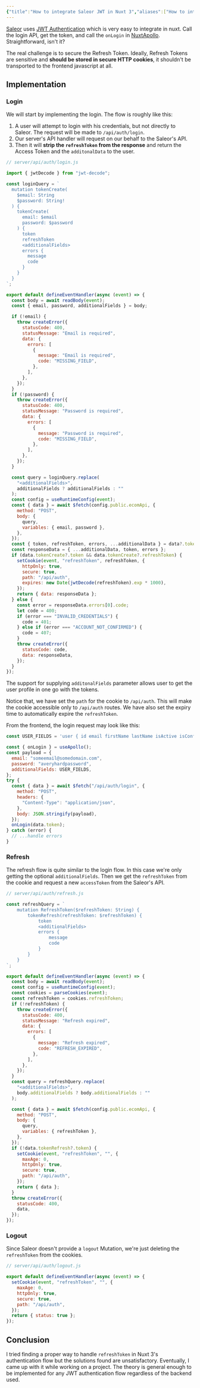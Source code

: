 ```yaml
---
{"title":"How to integrate Saleor JWT in Nuxt 3","aliases":["How to integrate Saleor JWT in Nuxt 3"],"created":"2024-04-29T10:26:43+06:00","updated":"2025-06-21T22:37:33+06:00","dg-publish":true,"dg-note-icon":"chest","tags":["technical","how-to","nuxt3","nuxt","apollo","graphql","saleor","jwt","django"],"dg-path":"Writings/Technical/HowTos/How to integrate Saleor JWT in Nuxt 3.md","permalink":"/writings/technical/how-tos/how-to-integrate-saleor-jwt-in-nuxt-3/","dgPassFrontmatter":true,"noteIcon":"chest"}
---
```


[Saleor](https://saleor.io) uses [JWT Authentication](https://docs.saleor.io/docs/3.x/api-usage/authentication) which is very easy to integrate in nuxt. Call the login API, get the token, and call the `onLogin` in [NuxtApollo](https://apollo.nuxtjs.org/recipes/authentication). Straightforward, isn't it?

The real challenge is to secure the Refresh Token. Ideally, Refresh Tokens are sensitive and **should be stored in secure HTTP cookies**, it shouldn't be transported to the frontend javascript at all.

## Implementation
### Login
We will start by implementing the login. The flow is roughly like this:
<style> .container {font-family: sans-serif; text-align: center;} .button-wrapper button {z-index: 1;height: 40px; width: 100px; margin: 10px;padding: 5px;} .excalidraw .App-menu_top .buttonList { display: flex;} .excalidraw-wrapper { height: 800px; margin: 50px; position: relative;} :root[dir="ltr"] .excalidraw .layer-ui__wrapper .zen-mode-transition.App-menu_bottom--transition-left {transform: none;} </style><script src="https://cdn.jsdelivr.net/npm/react@17/umd/react.production.min.js"></script><script src="https://cdn.jsdelivr.net/npm/react-dom@17/umd/react-dom.production.min.js"></script><script type="text/javascript" src="https://cdn.jsdelivr.net/npm/@excalidraw/excalidraw@0/dist/excalidraw.production.min.js"></script><div id="JWTexcalidraw.md1"></div><script>(function(){const InitialData={"type":"excalidraw","version":2,"source":"https://github.com/zsviczian/obsidian-excalidraw-plugin/releases/tag/2.12.4","elements":[{"points":[[0,0],[-246.8663013317563,0],[-214.26229605984966,-95.96585212589889],[32.39673071212181,-95.96585212589889],[32.39673071212181,-95.3557651262226],[0,0]],"lastCommittedPoint":null,"startBinding":null,"endBinding":null,"startArrowhead":null,"endArrowhead":null,"id":"EWQyvjlZ","type":"line","x":-331.7817471194495,"y":-248.09325543978042,"width":279.26303204387807,"height":95.96585212589889,"angle":0,"strokeColor":"#1e1e1e","backgroundColor":"transparent","fillStyle":"solid","strokeWidth":2,"strokeStyle":"solid","roughness":1,"opacity":100,"roundness":null,"seed":72886,"version":153,"versionNonce":555612512,"updated":1750499247728,"isDeleted":false,"groupIds":["c5tkAwXrUB-z5KVo-YDf4","Af92TvYlAsF_3LKwIczPH"],"boundElements":[],"link":null,"locked":false,"polygon":true,"index":"aJ","frameId":null},{"id":"0Yy49nL9","type":"text","x":-550.0714490042635,"y":-324.7966930794077,"width":222.11895751953125,"height":56.90039062500003,"angle":0,"strokeColor":"#1e1e1e","backgroundColor":"transparent","fillStyle":"solid","strokeWidth":2,"strokeStyle":"solid","roughness":1,"opacity":100,"groupIds":["c5tkAwXrUB-z5KVo-YDf4","Af92TvYlAsF_3LKwIczPH"],"frameId":null,"index":"aK","roundness":null,"seed":124554400,"version":226,"versionNonce":836226400,"isDeleted":false,"boundElements":[{"id":"J97aAJtY7gZDjpYJCYZ7l","type":"arrow"}],"updated":1750499247728,"link":null,"locked":false,"text":"Request login with credentials\n(and optionally\nadditional data query)","rawText":"Request login with credentials\n(and optionally\nadditional data query)","fontSize":15.17343750000001,"fontFamily":5,"textAlign":"center","verticalAlign":"top","containerId":null,"originalText":"Request login with credentials\n(and optionally\nadditional data query)","autoResize":true,"lineHeight":1.25},{"id":"CRNB1Cna2t0uOqnIwnB9U","type":"rectangle","x":-234.82962823783237,"y":-330.2835189414356,"width":234.53125,"height":71.0703125,"angle":0,"strokeColor":"#1e1e1e","backgroundColor":"transparent","fillStyle":"solid","strokeWidth":2,"strokeStyle":"solid","roughness":1,"opacity":100,"groupIds":["Z696HB3AL0qTWor_ZMl_g","Af92TvYlAsF_3LKwIczPH"],"frameId":null,"index":"aL","roundness":{"type":3},"seed":91720032,"version":157,"versionNonce":1468790112,"isDeleted":false,"boundElements":[{"id":"2Jmp1vAS9AP6FQxYMZbhR","type":"arrow"}],"updated":1750499247728,"link":null,"locked":false},{"id":"sW80Xn2m","type":"text","x":-220.23994470511752,"y":-312.2483626914356,"width":205.3518829345703,"height":35,"angle":0,"strokeColor":"#1e1e1e","backgroundColor":"transparent","fillStyle":"solid","strokeWidth":2,"strokeStyle":"solid","roughness":1,"opacity":100,"groupIds":["Z696HB3AL0qTWor_ZMl_g","Af92TvYlAsF_3LKwIczPH"],"frameId":null,"index":"aM","roundness":null,"seed":964042912,"version":105,"versionNonce":1817582944,"isDeleted":false,"boundElements":[{"id":"J97aAJtY7gZDjpYJCYZ7l","type":"arrow"},{"id":"3_0qKUisiyvO0oB_bNcYP","type":"arrow"}],"updated":1750499247728,"link":null,"locked":false,"text":"/api/auth/login","rawText":"/api/auth/login","fontSize":28,"fontFamily":5,"textAlign":"center","verticalAlign":"top","containerId":null,"originalText":"/api/auth/login","autoResize":true,"lineHeight":1.25},{"id":"J97aAJtY7gZDjpYJCYZ7l","type":"arrow","x":-316.20462823783237,"y":-297.1194564414356,"width":88.015625,"height":0.4453125,"angle":0,"strokeColor":"#1e1e1e","backgroundColor":"transparent","fillStyle":"solid","strokeWidth":2,"strokeStyle":"solid","roughness":1,"opacity":100,"groupIds":["Af92TvYlAsF_3LKwIczPH"],"frameId":null,"index":"aN","roundness":{"type":2},"seed":1095156064,"version":165,"versionNonce":836833632,"isDeleted":false,"boundElements":[],"updated":1750499307382,"link":null,"locked":false,"points":[[0,0],[88.015625,-0.4453125]],"lastCommittedPoint":null,"startBinding":{"elementId":"0Yy49nL9","focus":-0.005226043793011446,"gap":11.747863246899897},"endBinding":{"elementId":"sW80Xn2m","focus":0.1873588534517885,"gap":7.949058532714844},"startArrowhead":null,"endArrowhead":"arrow","elbowed":false},{"id":"nGrwSy6rYp-eExYTVpavc","type":"rectangle","x":-193.98587823783237,"y":-141.9514876914356,"width":143.77734375,"height":134.29296875,"angle":0,"strokeColor":"#1e1e1e","backgroundColor":"#b2f2bb","fillStyle":"solid","strokeWidth":2,"strokeStyle":"solid","roughness":1,"opacity":100,"groupIds":["os4FpGmg9pidJKYs_j2Ob","Af92TvYlAsF_3LKwIczPH"],"frameId":null,"index":"aO","roundness":{"type":3},"seed":117031072,"version":277,"versionNonce":221015392,"isDeleted":false,"boundElements":[{"id":"dWM9QPkMYY3gmdkLIaU_M","type":"arrow"},{"id":"2Jmp1vAS9AP6FQxYMZbhR","type":"arrow"}],"updated":1750499247728,"link":null,"locked":false},{"id":"7jB3vdKe","type":"text","x":-163.70518518363315,"y":-92.3050033164356,"width":83.21595764160156,"height":35,"angle":0,"strokeColor":"#1e1e1e","backgroundColor":"#b2f2bb","fillStyle":"solid","strokeWidth":2,"strokeStyle":"solid","roughness":1,"opacity":100,"groupIds":["os4FpGmg9pidJKYs_j2Ob","Af92TvYlAsF_3LKwIczPH"],"frameId":null,"index":"aP","roundness":null,"seed":736720032,"version":197,"versionNonce":1765730656,"isDeleted":false,"boundElements":[],"updated":1750499247728,"link":null,"locked":false,"text":"Saleor","rawText":"Saleor","fontSize":28,"fontFamily":5,"textAlign":"center","verticalAlign":"top","containerId":null,"originalText":"Saleor","autoResize":true,"lineHeight":1.25},{"id":"dWM9QPkMYY3gmdkLIaU_M","type":"arrow","x":-118.00540948783237,"y":-259.5335189414356,"width":0.7810092504419828,"height":113.26953125,"angle":0,"strokeColor":"#1e1e1e","backgroundColor":"#b2f2bb","fillStyle":"solid","strokeWidth":2,"strokeStyle":"solid","roughness":1,"opacity":100,"groupIds":["Af92TvYlAsF_3LKwIczPH"],"frameId":null,"index":"aQ","roundness":{"type":2},"seed":1747043488,"version":452,"versionNonce":1786242400,"isDeleted":false,"boundElements":[{"type":"text","id":"4XAR1iIR"}],"updated":1750499307382,"link":null,"locked":false,"points":[[0,0],[-0.46875,52.4453125],[0.31225925044198277,113.26953125]],"lastCommittedPoint":null,"startBinding":null,"endBinding":{"elementId":"nGrwSy6rYp-eExYTVpavc","focus":0.07314855431066761,"gap":4.3125},"startArrowhead":null,"endArrowhead":"arrow","elbowed":false},{"id":"4XAR1iIR","type":"text","x":-195.2260973540433,"y":-227.0882064414356,"width":153.50387573242188,"height":40,"angle":0,"strokeColor":"#1e1e1e","backgroundColor":"#b2f2bb","fillStyle":"solid","strokeWidth":2,"strokeStyle":"solid","roughness":1,"opacity":100,"groupIds":["Af92TvYlAsF_3LKwIczPH"],"frameId":null,"index":"aR","roundness":null,"seed":1654302048,"version":75,"versionNonce":1021055328,"isDeleted":false,"boundElements":[],"updated":1750499247728,"link":null,"locked":false,"text":"Request for tokens\nand additional data","rawText":"Request for tokens and additional data","fontSize":16,"fontFamily":5,"textAlign":"center","verticalAlign":"middle","containerId":"dWM9QPkMYY3gmdkLIaU_M","originalText":"Request for tokens and additional data","autoResize":true,"lineHeight":1.25},{"id":"2Jmp1vAS9AP6FQxYMZbhR","type":"arrow","x":-192.46634698783237,"y":-80.2678939414356,"width":73.1171875,"height":177.4453125,"angle":0,"strokeColor":"#1e1e1e","backgroundColor":"#b2f2bb","fillStyle":"solid","strokeWidth":2,"strokeStyle":"solid","roughness":1,"opacity":100,"groupIds":["Af92TvYlAsF_3LKwIczPH"],"frameId":null,"index":"aS","roundness":{"type":2},"seed":711299232,"version":418,"versionNonce":1225133408,"isDeleted":false,"boundElements":[{"type":"text","id":"BIB1cajy"}],"updated":1750499307383,"link":null,"locked":false,"points":[[0,0],[-73.1171875,-84.21875],[-24,-177.4453125]],"lastCommittedPoint":null,"startBinding":{"elementId":"nGrwSy6rYp-eExYTVpavc","focus":-0.5041045275110102,"gap":1.51953125},"endBinding":{"elementId":"CRNB1Cna2t0uOqnIwnB9U","focus":0.5838036321755221,"gap":1.5},"startArrowhead":null,"endArrowhead":"arrow","elbowed":false},{"id":"BIB1cajy","type":"text","x":-291.91951776419955,"y":-174.4866439414356,"width":52.671966552734375,"height":20,"angle":0,"strokeColor":"#1e1e1e","backgroundColor":"#b2f2bb","fillStyle":"solid","strokeWidth":2,"strokeStyle":"solid","roughness":1,"opacity":100,"groupIds":["Af92TvYlAsF_3LKwIczPH"],"frameId":null,"index":"aT","roundness":null,"seed":2033743008,"version":48,"versionNonce":1498364256,"isDeleted":false,"boundElements":[],"updated":1750499247728,"link":null,"locked":false,"text":"tokens","rawText":"tokens","fontSize":16,"fontFamily":5,"textAlign":"center","verticalAlign":"middle","containerId":"2Jmp1vAS9AP6FQxYMZbhR","originalText":"tokens","autoResize":true,"lineHeight":1.25},{"id":"F0t6NbDm-xnPvCefJGQhC","type":"rectangle","x":-539.9390032378324,"y":-170.3653060508106,"width":153.91015625,"height":56.60546875,"angle":0,"strokeColor":"#1e1e1e","backgroundColor":"#a5d8ff","fillStyle":"solid","strokeWidth":2,"strokeStyle":"solid","roughness":1,"opacity":100,"groupIds":["Af92TvYlAsF_3LKwIczPH"],"frameId":null,"index":"aU","roundness":{"type":3},"seed":2080916832,"version":226,"versionNonce":1373703520,"isDeleted":false,"boundElements":[{"type":"text","id":"wuVBeRcp"},{"id":"3_0qKUisiyvO0oB_bNcYP","type":"arrow"}],"updated":1750499247728,"link":null,"locked":false},{"id":"wuVBeRcp","type":"text","x":-499.8438952056058,"y":-154.5625716758106,"width":73.71994018554688,"height":25,"angle":0,"strokeColor":"#1e1e1e","backgroundColor":"transparent","fillStyle":"solid","strokeWidth":2,"strokeStyle":"solid","roughness":1,"opacity":100,"groupIds":["Af92TvYlAsF_3LKwIczPH"],"frameId":null,"index":"aV","roundness":null,"seed":732047712,"version":207,"versionNonce":18375008,"isDeleted":false,"boundElements":[],"updated":1750499247728,"link":null,"locked":false,"text":"Cookies","rawText":"Cookies","fontSize":20,"fontFamily":5,"textAlign":"center","verticalAlign":"middle","containerId":"F0t6NbDm-xnPvCefJGQhC","originalText":"Cookies","autoResize":true,"lineHeight":1.25},{"id":"3_0qKUisiyvO0oB_bNcYP","type":"arrow","x":-207.37817642301218,"y":-263.25983730081055,"width":174.3147330648202,"height":114.6497361209229,"angle":0,"strokeColor":"#1e1e1e","backgroundColor":"#a5d8ff","fillStyle":"solid","strokeWidth":2,"strokeStyle":"solid","roughness":1,"opacity":100,"groupIds":["Af92TvYlAsF_3LKwIczPH"],"frameId":null,"index":"aW","roundness":{"type":2},"seed":1105335648,"version":423,"versionNonce":673854816,"isDeleted":false,"boundElements":[],"updated":1750499307383,"link":null,"locked":false,"points":[[0,0],[-74.06082681482017,70.30859374999997],[-174.3147330648202,114.6497361209229]],"lastCommittedPoint":null,"startBinding":{"elementId":"sW80Xn2m","focus":0.4677171276957706,"gap":13.988525390625057},"endBinding":{"elementId":"F0t6NbDm-xnPvCefJGQhC","focus":0.4717193181116595,"gap":4.3359375},"startArrowhead":null,"endArrowhead":"arrow","elbowed":false}],"appState":{"theme":"light","viewBackgroundColor":"#ffffff","currentItemStrokeColor":"#1e1e1e","currentItemBackgroundColor":"#a5d8ff","currentItemFillStyle":"solid","currentItemStrokeWidth":2,"currentItemStrokeStyle":"solid","currentItemRoughness":1,"currentItemOpacity":100,"currentItemFontFamily":5,"currentItemFontSize":20,"currentItemTextAlign":"center","currentItemStartArrowhead":null,"currentItemEndArrowhead":"arrow","currentItemArrowType":"round","scrollX":857.942554517972,"scrollY":786.010068222481,"zoom":{"value":1},"currentItemRoundness":"round","gridSize":20,"gridStep":5,"gridModeEnabled":false,"gridColor":{"Bold":"rgba(217, 217, 217, 0.5)","Regular":"rgba(230, 230, 230, 0.5)"},"currentStrokeOptions":null,"frameRendering":{"enabled":true,"clip":true,"name":true,"outline":true},"objectsSnapModeEnabled":false,"activeTool":{"type":"selection","customType":null,"locked":false,"fromSelection":false,"lastActiveTool":null}},"files":{}};InitialData.scrollToContent=true;App=()=>{const e=React.useRef(null),t=React.useRef(null),[n,i]=React.useState({width:void 0,height:void 0});return React.useEffect(()=>{i({width:t.current.getBoundingClientRect().width,height:t.current.getBoundingClientRect().height});const e=()=>{i({width:t.current.getBoundingClientRect().width,height:t.current.getBoundingClientRect().height})};return window.addEventListener("resize",e),()=>window.removeEventListener("resize",e)},[t]),React.createElement(React.Fragment,null,React.createElement("div",{className:"excalidraw-wrapper",ref:t},React.createElement(ExcalidrawLib.Excalidraw,{ref:e,width:n.width,height:n.height,initialData:InitialData,viewModeEnabled:!0,zenModeEnabled:!0,gridModeEnabled:!1})))},excalidrawWrapper=document.getElementById("JWTexcalidraw.md1");ReactDOM.render(React.createElement(App),excalidrawWrapper);})();</script>
1. A user will attempt to login with his credentials, but not directly to Saleor. The request will be made to `/api/auth/login`.
2. Our server's API handler will request on our behalf to the Saleor's API.
3. Then it will **strip the `refreshToken` from the response** and return the Access Token and the `additonalData` to the user.

```javascript
// server/api/auth/login.js

import { jwtDecode } from "jwt-decode";

const loginQuery = `
  mutation tokenCreate(
    $email: String
    $password: String!
  ) {
    tokenCreate(
      email: $email
      password: $password
    ) {
      token
      refreshToken
      <additionalFields>
      errors {
        message
        code
      }
    }
  }
`;

export default defineEventHandler(async (event) => {
  const body = await readBody(event);
  const { email, password, additionalFields } = body;

  if (!email) {
    throw createError({
      statusCode: 400,
      statusMessage: "Email is required",
      data: {
        errors: [
          {
            message: "Email is required",
            code: "MISSING_FIELD",
          },
        ],
      },
    });
  }
  if (!password) {
    throw createError({
      statusCode: 400,
      statusMessage: "Password is required",
      data: {
        errors: [
          {
            message: "Password is required",
            code: "MISSING_FIELD",
          },
        ],
      },
    });
  }

  const query = loginQuery.replace(
    "<additionalFields>",
    additionalFields ? additionalFields : ""
  );
  const config = useRuntimeConfig(event);
  const { data } = await $fetch(config.public.ecomApi, {
    method: "POST",
    body: {
      query,
      variables: { email, password },
    },
  });
  const { token, refreshToken, errors, ...additionalData } = data?.tokenCreate;
  const responseData = { ...additionalData, token, errors };
  if (data.tokenCreate?.token && data.tokenCreate?.refreshToken) {
    setCookie(event, "refreshToken", refreshToken, {
      httpOnly: true,
      secure: true,
      path: "/api/auth",
      expires: new Date(jwtDecode(refreshToken).exp * 1000),
    });
    return { data: responseData };
  } else {
    const error = responseData.errors[0].code;
    let code = 400;
    if (error === "INVALID_CREDENTIALS") {
      code = 401;
    } else if (error === "ACCOUNT_NOT_CONFIRMED") {
      code = 407;
    }
    throw createError({
      statusCode: code,
      data: responseData,
    });
  }
});

```

The support for supplying `additonalFields` parameter allows user to get the user profile in one go with the tokens.

Notice that, we have set the `path` for the cookie to `/api/auth`. This will make the cookie accessible only to `/api/auth` routes. We have also set the expiry time to automatically expire the `refreshToken`.

From the frontend, the login request may look like this:

```javascript
const USER_FIELDS = 'user { id email firstName lastName isActive isConfirmed metafields(keys: ["gender"])';

const { onLogin } = useApollo();
const payload = {
  email: "someemail@somedomain.com",
  password: "averyhardpassword",
  additionalFields: USER_FIELDS,
};
try {
  const { data } = await $fetch("/api/auth/login", {
    method: "POST",
    headers: {
      "Content-Type": "application/json",
    },
    body: JSON.stringify(payload),
  });
  onLogin(data.token);
} catch (error) {
  // ...handle errors
}

```

### Refresh
The refresh flow is quite similar to the login flow. In this case we're only getting the optional `additionalFields`. Then we get the `refreshToken` from the cookie and request a new `accessToken` from the Saleor's API.

```javascript
// server/api/auth/refresh.js

const refreshQuery = `
    mutation RefreshToken($refreshToken: String) {
        tokenRefresh(refreshToken: $refreshToken) {
            token
            <additionalFields>
            errors {
                message
                code
            }
        }
    }
`;

export default defineEventHandler(async (event) => {
  const body = await readBody(event);
  const config = useRuntimeConfig(event);
  const cookies = parseCookies(event);
  const refreshToken = cookies.refreshToken;
  if (!refreshToken) {
    throw createError({
      statusCode: 400,
      statusMessage: "Refresh expired",
      data: {
        errors: [
          {
            message: "Refresh expired",
            code: "REFRESH_EXPIRED",
          },
        ],
      },
    });
  }
  const query = refreshQuery.replace(
    "<additionalFields>",
    body.additionalFields ? body.additionalFields : ""
  );

  const { data } = await $fetch(config.public.ecomApi, {
    method: "POST",
    body: {
      query,
      variables: { refreshToken },
    },
  });
  if (!data.tokenRefresh?.token) {
    setCookie(event, "refreshToken", "", {
      maxAge: 0,
      httpOnly: true,
      secure: true,
      path: "/api/auth",
    });
    return { data };
  }
  throw createError({
    statusCode: 400,
    data,
  });
});

```

### Logout
Since Saleor doesn't provide a `logout` Mutation, we're just deleting the `refreshToken` from the cookies.

```javascript
// server/api/auth/logout.js

export default defineEventHandler(async (event) => {
  setCookie(event, "refreshToken", "", {
    maxAge: 0,
    httpOnly: true,
    secure: true,
    path: "/api/auth",
  });
  return { status: true };
});
```

## Conclusion
I tried finding a proper way to handle `refreshToken` in Nuxt 3's authentication flow but the solutions found are unsatisfactory. Eventually, I came up with it while working on a project. The theory is general enough to be implemented for any JWT authentication flow regardless of the backend used.
